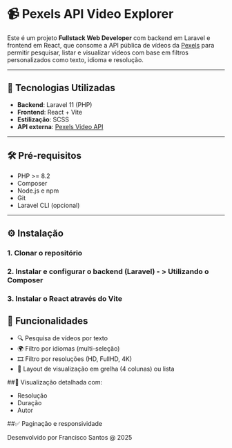 # 📹 Pexels API Video Explorer

Este é um projeto **Fullstack Web Developer** com backend em Laravel e frontend em React, que consome a API pública de vídeos da [Pexels](https://www.pexels.com/api/) para permitir pesquisar, listar e visualizar vídeos com base em filtros personalizados como texto, idioma e resolução.

---

## 🚀 Tecnologias Utilizadas

- **Backend**: Laravel 11 (PHP)
- **Frontend**: React + Vite
- **Estilização**: SCSS
- **API externa**: [Pexels Video API](https://www.pexels.com/api/documentation/#videos-search)

---

## 🛠️ Pré-requisitos

- PHP >= 8.2
- Composer
- Node.js e npm
- Git
- Laravel CLI (opcional)

---

## ⚙️ Instalação

### 1. Clonar o repositório
### 2. Instalar e configurar o backend (Laravel) - > Utilizando o Composer
### 3. Instalar o React através do Vite

## 🔎 Funcionalidades
- 🔍 Pesquisa de vídeos por texto
- 🌍 Filtro por idiomas (multi-seleção)
- 🎞️ Filtro por resoluções (HD, FullHD, 4K)
- 🧩 Layout de visualização em grelha (4 colunas) ou lista

##📄 Visualização detalhada com:
- Resolução
- Duração
- Autor

##✅ Paginação e responsividade

Desenvolvido por Francisco Santos @ 2025

